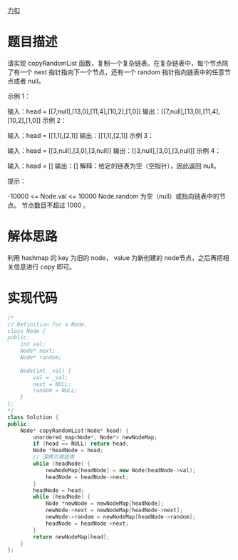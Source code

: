 [力扣](https://leetcode-cn.com/problems/fu-za-lian-biao-de-fu-zhi-lcof/)

# 题目描述

请实现 copyRandomList 函数，复制一个复杂链表。在复杂链表中，每个节点除了有一个 next 指针指向下一个节点，还有一个 random 指针指向链表中的任意节点或者 null。

示例 1：

输入：head = [[7,null],[13,0],[11,4],[10,2],[1,0]]
输出：[[7,null],[13,0],[11,4],[10,2],[1,0]]
示例 2：

输入：head = [[1,1],[2,1]]
输出：[[1,1],[2,1]]
示例 3：

输入：head = [[3,null],[3,0],[3,null]]
输出：[[3,null],[3,0],[3,null]]
示例 4：

输入：head = []
输出：[]
解释：给定的链表为空（空指针），因此返回 null。

提示：

-10000 <= Node.val <= 10000
Node.random 为空（null）或指向链表中的节点。
节点数目不超过 1000 。

# 解体思路

利用 hashmap 的 key 为旧的 node， value 为新创建的 node节点，之后再把相关信息进行 copy 即可。

# 实现代码

```cpp
/*
// Definition for a Node.
class Node {
public:
    int val;
    Node* next;
    Node* random;
    
    Node(int _val) {
        val = _val;
        next = NULL;
        random = NULL;
    }
};
*/
class Solution {
public:
    Node* copyRandomList(Node* head) {
        unordered_map<Node*, Node*> newNodeMap;
        if (head == NULL) return head;
        Node *headNode = head;
        // 深拷贝原链表
        while (headNode) {
            newNodeMap[headNode] = new Node(headNode->val);
            headNode = headNode->next;
        }
        headNode = head;
        while (headNode) {
            Node *newNode = newNodeMap[headNode];
            newNode->next = newNodeMap[headNode->next];
            newNode->random = newNodeMap[headNode->random];
            headNode = headNode->next;
        }
        return newNodeMap[head];
    }
};
```
